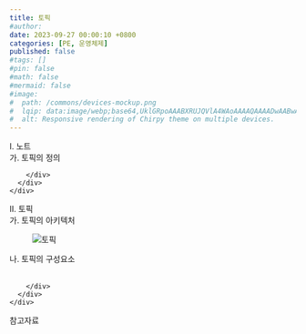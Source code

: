 ```yaml
---
title: 토픽
#author: 
date: 2023-09-27 00:00:10 +0800
categories: [PE, 운영체제]
published: false
#tags: []
#pin: false
#math: false
#mermaid: false
#image:
#  path: /commons/devices-mockup.png
#  lqip: data:image/webp;base64,UklGRpoAAABXRUJQVlA4WAoAAAAQAAAADwAABwAAQUxQSDIAAAARL0AmbZurmr57yyIiqE8oiG0bejIYEQTgqiDA9vqnsUSI6H+oAERp2HZ65qP/VIAWAFZQOCBCAAAA8AEAnQEqEAAIAAVAfCWkAALp8sF8rgRgAP7o9FDvMCkMde9PK7euH5M1m6VWoDXf2FkP3BqV0ZYbO6NA/VFIAAAA
#  alt: Responsive rendering of Chirpy theme on multiple devices.
---
```


<div class="post-wrap">
  <div class="para">
    <div class="para-title">
      I. 노트
    </div>
    <div class="para-cntnt">
      <div class="para">
        <div class="para-title">
          가. 토픽의 정의
        </div>
        <div class="para-cntnt">
          
        </div>
      </div>
    </div>
  </div>
  
  <div class="para">
    <div class="para-title">
      II. 토픽
    </div>
    <div class="para-cntnt">
      <div class="para">
        <div class="para-title">
          가. 토픽의 아키텍처
        </div>
        <div class="para-cntnt">
          <figure class="post-figure">
            <img src="/assets/img/posts/토픽.png" alt="토픽">
<!--            <figcaption>Source: Unveiling the Metaverse: Exploring Emerging Trends, Multifaceted Perspectives, and Future Challenges</figcaption>-->
          </figure>
        </div>
      </div>
      <div class="para">
        <div class="para-title">
          나. 토픽의 구성요소
        </div>
        <div class="para-cntnt">
          <table class="post-table">
          </table>
          
        </div>
      </div>
    </div>
  </div>

  <div class="refr-wrap">
    <div class="refr-title">
        참고자료
    </div>
    <ol class="refr-list">
    <!--    <li>(나현식, 최대선) <a target="_blank" href="https://scienceon.kisti.re.kr/commons/util/originalView.do?cn=JAKO202225948430499&oCn=JAKO202225948430499&dbt=JAKO&journal=NJOU00291864">메타버스 보안 위협 요소 및 대응 방안 검토</a></li>-->
    <!--    <li>(M. Uddin, S. Manickam, H. Ullah, M. Obaidat and A. Dandoush) <a target="_blank" href="https://ieeexplore.ieee.org/abstract/document/10138386">Unveiling the Metaverse: Exploring Emerging Trends, Multifaceted Perspectives, and Future Challenges</a></li>-->
    </ol>
  </div>
</div>
